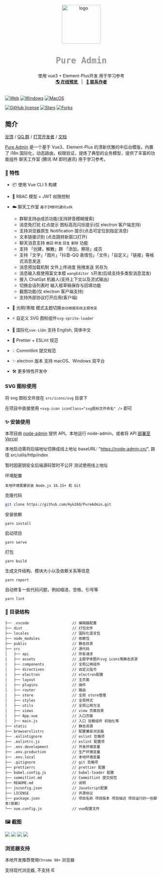 <p align="center">
  <a>
    <img src="./images/log.png" alt="logo" width="128" height="128">
  </a>
  <h2 align="center" style="font-weight: 600;font: bold 200% Consolas, Monaco, monospace;color: #999;" >
    Pure Admin
  </h2>
  <p align="center">
    <span>使用 vue3 + Element-Plus开发 用于学习参考</span>
    <br />
    <a href="https://pureadmin.cn" target="blank">
      <strong>🌎 在线预览</strong>
    </a>
    &nbsp;&nbsp;|&nbsp;&nbsp;
    <a href="https://jq.qq.com/?_wv=1027&k=Cd4Ihd2J" target="blank">
      <strong>💬 联系作者</strong>
    </a>
    <br />
    <br />
  </p>
</p>

[![Web][Web-image]][web-url]
[![Windows][Windows-image]][download-url]
[![MacOS][MacOS-image]][download-url]

[web-url]: https://pureadmin.cn
[download-url]: https://github.com/Hyk260/PureAdmin/releases
[Web-image]: https://img.shields.io/badge/Web-PWA-orange?logo=microsoftedge
[Windows-image]: https://img.shields.io/badge/-Windows-blue?logo=windows
[MacOS-image]: https://img.shields.io/badge/-MacOS-black?logo=apple

[![GitHub license](https://img.shields.io/github/license/Hyk260/PureAdmin)](https://github.com/Hyk260/PureAdmin/blob/master/LICENSE) [![Stars](https://img.shields.io/github/stars/Hyk260/PureAdmin.svg)](https://github.com/Hyk260/PureAdmin/stargazers) [![Forks](https://img.shields.io/github/forks/Hyk260/PureAdmin.svg)](https://github.com/Hyk260/PureAdmin/network/members)

## 简介

[反馈](https://github.com/Hyk260/PureAdmin/issues) / [QQ 群](https://github.com/Hyk260/PureAdmin/discussions/2) / [打赏开发者](./images/weix.png) / [文档](https://hngwsw-pureadmin.site.laf.run)

[Pure Admin](https://github.com/Hyk260/PureAdmin) 是一个基于 Vue3、Element-Plus 的清新优雅的中后台模版，内置了 i18n 国际化，动态路由，权限验证，提炼了典型的业务模型，提供了丰富的功能组件 聊天工作室 (腾讯 IM 即时通讯) 用于学习参考。

### 🎉 特性

- 📦️ 使用 Vue CLI 5 构建
- 📃 RBAC 模型 + JWT 权限控制
- ☁️ 聊天工作室 `基于IM即时通讯sdk`

  - 群聊支持@成员功能(支持拼音模糊搜索)
  - 消息免打扰 红点提示 图标高亮闪烁提示(仅 electron 客户端支持)
  - 支持浏览器原生 Notification 提示(点击可定位到指定消息)
  - 文本链接识别 (点击跳转新窗口打开)
  - 聊天消息支持 `撤回` `转发` `回复` `删除` 功能
  - 支持 「创建，解散」群 「添加，移除」成员
  - 支持「文字」「图片」「抖音-QQ 表情包」「文件」「自定义」「链接」等格式消息发送
  - 消息预加载机制 文件上传进度 拖拽发送 另存为
  - 消息输入框使用富文本框 `wangEditor 5`开发(后续支持多类型消息混发)
  - 接入 ChatGpt 机器人(支持上下文以及流式输出)
  - 切换会话列表时 输入框草稿保存与回填功能
  - 截图功能(仅 electron 客户端支持)
  - 支持外部协议打开应用(客户端)

- 🌚 光明/黑暗 模式主题切换`自动根据系统主题改变`
- ⚡️ 自定义 SVG 图标组件`svg-sprite-loader`
- 🔴 国际化`vue-i18n` 支持 English, 简体中文
- 🔧 Prettier + ESLint 规范
- 💡 Commitlint 提交规范
- ✨ electron 版本 支持 macOS、Windows 双平台
- 🛠 更多特性开发中

### SVG 图标使用

将 svg 图标文件放在 `src/icons/svg` 目录下

在项目中直接使用 `<svg-icon iconClass="svg图标文件命名" />` 即可

### ✨ 安装使用

本项目由 [node-admin](https://node-admin.cn) 提供 API。本地运行 node-admin，或者将 API [部署至 Vercel](https://vercel.com)

本地启动需将后端地址切换成线上地址 baseURL: "https://node-admin.cn/", 路径 src/utils/http/index

暂时因密钥安全后端源码暂时不公开 测试使用线上地址

环境配置

```
本地环境需要安装 Node.js 16.15+ 和 Git
```

克隆代码

```bash
git clone https://github.com/Hyk260/PureAdmin.git
```

安装依赖

```
yarn install
```

启动项目

```
yarn serve
```

打包

```
yarn build
```

生成文件结构、模块大小以及依赖关系等信息

```
yarn report
```

自动修复一些代码问题，例如缩进、空格、引号等

```
yarn lint
```

### 🎨 目录结构

```
├── .vscode                    // 编辑器配置
├── dist                       // 打包文件
├── locales                    // 国际化语言包
├── node_modules               // 依赖包
├── public                     // 静态目录
├── src                        // 源代码
│   ├── api                    // 所有请求
│   ├── assets                 // 主题字体图片svg icons等静态资源
│   ├── components             // 全局公用组件
│   ├── directives             // 自定义指令
│   ├── electron               // electron配置
│   ├── layout                 // 主页面
│   ├── plugins                // 插件
│   ├── router                 // 路由
│   ├── store                  // 全局 store管理
│   ├── styles                 // 全局样式
│   ├── utils                  // 全局公用方法
│   ├── views                  // view 页面目录
│   ├── App.vue                // 入口页面
│   ├── main.js                // 入口 加载组件 初始化等
├── static                     // 静态资源
├── browserslistrc             // 配置兼容浏览器
├── .eslintignore              // eslint 忽略项
├── .eslintrc.js               // eslint 配置项
├── .env.development           // 开发环境变量
├── .env.production            // 生产环境变量
├── .env.local                 // 本地环境变量
├── .gitignore                 // git 忽略项
├── prettierrc                 // prettier 配置
├── babel.config.js            // babel-loader 配置
├── commitlint.md              // Commitlint 提交规范
├── README.md                  // 说明
├── jsconfig.json              // JavaScript配置
├── LICENSE                    // 开源协议
├── package.json               // 项目名称 项目版本 项目描述 项目运行的一些脚本(依赖)
└── vue.config.js              // vue配置文件
```

### 🖼️ 截图

<img src="./images/login.png">

<img src="./images/chatstudio.png">

<img src="./images/chatgpt.png">

<img src="./images/about.png">

### 浏览器支持

本地开发推荐使用`Chrome 90+` 浏览器

支持现代浏览器, 不支持 IE
